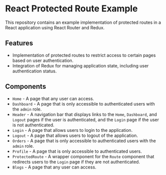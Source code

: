 # React Protected Route Example

This repository contains an example implementation of protected routes in a React application using React Router and Redux.

## Features

- Implementation of protected routes to restrict access to certain pages based on user authentication.
- Integration of Redux for managing application state, including user authentication status.

## Components

- `Home` - A page that any user can access.
- `Dashboard` - A page that is only accessible to authenticated users with the `admin` role.
- `Header` - A navigation bar that displays links to the `Home`, `Dashboard`, and `Logout` pages if the user is authenticated, and the `Login` page if the user is not authenticated.
- `Login` - A page that allows users to login to the application.
- `Logout` - A page that allows users to logout of the application.
- `Orders` - A page that is only accessible to authenticated users with the `admin` role.
- `Profile` - A page that is only accessible to authenticated users.
- `ProtectedRoute` - A wrapper component for the `Route` component that redirects users to the `Login` page if they are not authenticated.
- `Blogs` - A page that any user can access.
